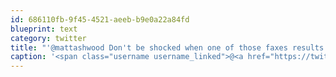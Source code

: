 ```yaml
---
id: 686110fb-9f45-4521-aeeb-b9e0a22a84fd
blueprint: text
category: twitter
title: "'@mattashwood Don't be shocked when one of those faxes results in a pallet of cat food at the door."
caption: '<span class="username username_linked">@<a href="https://twitter.com/mattashwood" title="Matt Ashwood">mattashwood</a></span> Don''t be shocked when one of those faxes results in a pallet of cat food at the door.'
---
```

